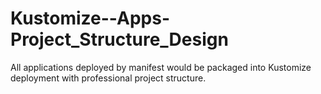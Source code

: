 # Kustomize--Apps-Project_Structure_Design
All applications deployed by manifest would be packaged into Kustomize deployment with professional project structure.

